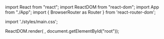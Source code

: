 import React from "react";
import ReactDOM from "react-dom";
import App from "./App";
import { BrowserRouter as Router } from 'react-router-dom';

import './styles/main.css';

ReactDOM.render(
    <Router>
        <App />
    </Router>
, document.getElementById("root"));
